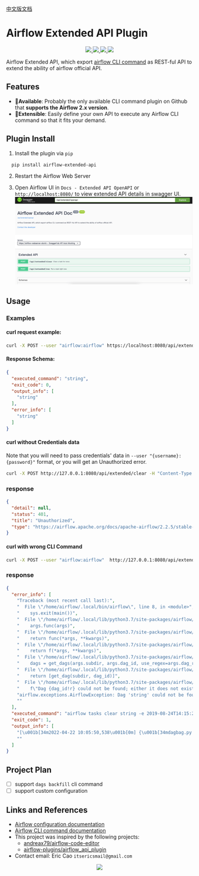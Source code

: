 [中文版文档](https://github.com/caoergou/airflow-extended-api-plugin/blob/main/README_CN.md)

# Airflow Extended API Plugin

<p align="center">
   <a href="https://github.com/caoergou/airflow-extended-api-plugin/">
      <img src="https://img.shields.io/github/stars/caoergou/airflow-extended-api-plugin"/>
    </a>
   <a href="https://github.com/caoergou/airflow-extended-api-plugin/">
      <img src="https://img.shields.io/github/forks/caoergou/airflow-extended-api-plugin"/>
    </a>
   <a href="https://github.com/caoergou/airflow-extended-api-plugin/">
      <img src="https://img.shields.io/github/watchers/caoergou/airflow-extended-api-plugin"/>
    </a>
    <a href="https://github.com/caoergou/airflow-extended-api-plugin/">
      <img src="https://img.shields.io/github/languages/code-size/caoergou/airflow-extended-api-plugin"/>
    </a>
</p>

Airflow Extended API, which
export [airflow CLI command](https://airflow.apache.org/docs/apache-airflow/2.0.2/cli-and-env-variables-ref.html) as
REST-ful API to extend the ability of airflow official API.

## Features

- 👏**Available**: Probably the only available CLI command plugin on Github that **supports the Airflow 2.x version**.
- 🎉**Extensible**: Easily define your own API to execute any Airflow CLI command so that it fits your demand.

## Plugin Install

1. Install the plugin via `pip`

  ```bash
    pip install airflow-extended-api
  ```

2. Restart the Airflow Web Server

3. Open Airflow UI in  `Docs - Extended API OpenAPI` or `http://localhost:8080/` to view extended API details in swagger
   UI.
   ![img.png](https://github.com/caoergou/airflow-extended-api-plugin/raw/main/pics/img.png)

## Usage

### Examples

#### curl request example:

```bash
curl -X POST --user "airflow:airflow" https://localhost:8080/api/extended/clear -H "Content-Type: application/json" -d '{"dagName": "string","downstream": true,"endDate": "2019-08-24T14:15:22Z","jobName": "string","startDate": "2019-08-24T14:15:22Z","username": "Extended API"}'
```

#### Response Schema:

```json
{
  "executed_command": "string",
  "exit_code": 0,
  "output_info": [
    "string"
  ],
  "error_info": [
    "string"
  ]
}
```

#### curl without Credentials data

Note that you will need to pass credentials' data in `--user "{username}:{password}"` format, or you will get an
Unauthorized error.

```bash
curl -X POST http://127.0.0.1:8080/api/extended/clear -H "Content-Type: application/json" -d '{"dagName": "string","downstream": true,"endDate": "2019-08-24T14:15:22Z","jobName": "string","startDate": "2019-08-24T14:15:22Z","username": "Extended API"}'
```

### response

```json
{
  "detail": null,
  "status": 401,
  "title": "Unauthorized",
  "type": "https://airflow.apache.org/docs/apache-airflow/2.2.5/stable-rest-api-ref.html#section/Errors/Unauthenticated"
}
```

#### curl with wrong CLI Command

```bash
curl -X POST --user "airflow:airflow"  http://127.0.0.1:8080/api/extended/clear -H "Content-Type: application/json" -d '{"dagName": "string","downstream": true,"endDate": "2019-08-24T14:15:22Z","jobName": "string","startDate": "2019-08-24T14:15:22Z","username": "Extended API"}'
```

### response

```json
{
  "error_info": [
    "Traceback (most recent call last):",
    "  File \"/home/airflow/.local/bin/airflow\", line 8, in <module>",
    "    sys.exit(main())",
    "  File \"/home/airflow/.local/lib/python3.7/site-packages/airflow/__main__.py\", line 48, in main",
    "    args.func(args)",
    "  File \"/home/airflow/.local/lib/python3.7/site-packages/airflow/cli/cli_parser.py\", line 48, in command",
    "    return func(*args, **kwargs)",
    "  File \"/home/airflow/.local/lib/python3.7/site-packages/airflow/utils/cli.py\", line 92, in wrapper",
    "    return f(*args, **kwargs)",
    "  File \"/home/airflow/.local/lib/python3.7/site-packages/airflow/cli/commands/task_command.py\", line 506, in task_clear",
    "    dags = get_dags(args.subdir, args.dag_id, use_regex=args.dag_regex)",
    "  File \"/home/airflow/.local/lib/python3.7/site-packages/airflow/utils/cli.py\", line 203, in get_dags",
    "    return [get_dag(subdir, dag_id)]",
    "  File \"/home/airflow/.local/lib/python3.7/site-packages/airflow/utils/cli.py\", line 193, in get_dag",
    "    f\"Dag {dag_id!r} could not be found; either it does not exist or it failed to parse.\"",
    "airflow.exceptions.AirflowException: Dag 'string' could not be found; either it does not exist or it failed to parse.",
    ""
  ],
  "executed_command": "airflow tasks clear string -e 2019-08-24T14:15:22+00:00 -s 2019-08-24T14:15:22+00:00 -t string -y -d",
  "exit_code": 1,
  "output_info": [
    "[\u001b[34m2022-04-22 10:05:50,538\u001b[0m] {\u001b[34mdagbag.py:\u001b[0m500} INFO\u001b[0m - Filling up the DagBag from /opt/airflow/dags\u001b[0m",
    ""
  ]
}
```

## Project Plan

- [ ] support `dags backfill` cli command
- [ ] support custom configuration

## Links and References

- [Airflow configuration documentation](https://airflow.apache.org/docs/stable/configurations-ref.html)
- [Airflow CLI command documentation](https://airflow.apache.org/docs/apache-airflow/stable/cli-and-env-variables-ref.html)
- This project was inspired by the following projects:
    - [andreax79/airflow-code-editor](https://github.com/andreax79/airflow-code-editor)
    - [airflow-plugins/airflow_api_plugin](https://github.com/airflow-plugins/airflow_api_plugin)
- Contact email: Eric Cao `itsericsmail@gmail.com`

<p align="center">
  <a href="https://github.com/caoergou/airflow-extended-api-plugin/">
  <img src="https://img.shields.io/github/license/caoergou/airflow-extended-api-plugin?logo=apache"/>
  </a>
</p>